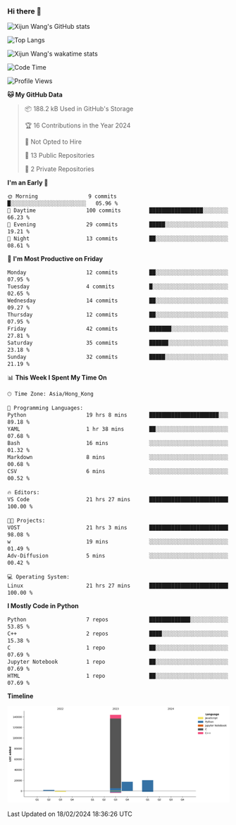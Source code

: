 ### Hi there 👋

![Xijun Wang's GitHub stats](https://github-readme-stats.vercel.app/api?username=kopper-xdu&show_icons=true&bg_color=00000000)

![Top Langs](https://github-readme-stats.vercel.app/api/top-langs/?username=kopper-xdu&size_weight=0.5&count_weight=0.5&exclude_repo=homepage,kopper-xdu.github.io&layout=compact)


![Xijun Wang's wakatime stats](https://github-readme-stats.vercel.app/api/wakatime?username=kopper)

<!--START_SECTION:waka-->
![Code Time](http://img.shields.io/badge/Code%20Time-185%20hrs%2020%20mins-blue)

![Profile Views](http://img.shields.io/badge/Profile%20Views-0-blue)

**🐱 My GitHub Data** 

> 📦 188.2 kB Used in GitHub's Storage 
 > 
> 🏆 16 Contributions in the Year 2024
 > 
> 🚫 Not Opted to Hire
 > 
> 📜 13 Public Repositories 
 > 
> 🔑 2 Private Repositories 
 > 
**I'm an Early 🐤** 

```text
🌞 Morning                9 commits           █░░░░░░░░░░░░░░░░░░░░░░░░   05.96 % 
🌆 Daytime                100 commits         █████████████████░░░░░░░░   66.23 % 
🌃 Evening                29 commits          █████░░░░░░░░░░░░░░░░░░░░   19.21 % 
🌙 Night                  13 commits          ██░░░░░░░░░░░░░░░░░░░░░░░   08.61 % 
```
📅 **I'm Most Productive on Friday** 

```text
Monday                   12 commits          ██░░░░░░░░░░░░░░░░░░░░░░░   07.95 % 
Tuesday                  4 commits           █░░░░░░░░░░░░░░░░░░░░░░░░   02.65 % 
Wednesday                14 commits          ██░░░░░░░░░░░░░░░░░░░░░░░   09.27 % 
Thursday                 12 commits          ██░░░░░░░░░░░░░░░░░░░░░░░   07.95 % 
Friday                   42 commits          ███████░░░░░░░░░░░░░░░░░░   27.81 % 
Saturday                 35 commits          ██████░░░░░░░░░░░░░░░░░░░   23.18 % 
Sunday                   32 commits          █████░░░░░░░░░░░░░░░░░░░░   21.19 % 
```


📊 **This Week I Spent My Time On** 

```text
🕑︎ Time Zone: Asia/Hong_Kong

💬 Programming Languages: 
Python                   19 hrs 8 mins       ██████████████████████░░░   89.18 % 
YAML                     1 hr 38 mins        ██░░░░░░░░░░░░░░░░░░░░░░░   07.68 % 
Bash                     16 mins             ░░░░░░░░░░░░░░░░░░░░░░░░░   01.32 % 
Markdown                 8 mins              ░░░░░░░░░░░░░░░░░░░░░░░░░   00.68 % 
CSV                      6 mins              ░░░░░░░░░░░░░░░░░░░░░░░░░   00.52 % 

🔥 Editors: 
VS Code                  21 hrs 27 mins      █████████████████████████   100.00 % 

🐱‍💻 Projects: 
VOST                     21 hrs 3 mins       █████████████████████████   98.08 % 
w                        19 mins             ░░░░░░░░░░░░░░░░░░░░░░░░░   01.49 % 
Adv-Diffusion            5 mins              ░░░░░░░░░░░░░░░░░░░░░░░░░   00.42 % 

💻 Operating System: 
Linux                    21 hrs 27 mins      █████████████████████████   100.00 % 
```

**I Mostly Code in Python** 

```text
Python                   7 repos             █████████████░░░░░░░░░░░░   53.85 % 
C++                      2 repos             ████░░░░░░░░░░░░░░░░░░░░░   15.38 % 
C                        1 repo              ██░░░░░░░░░░░░░░░░░░░░░░░   07.69 % 
Jupyter Notebook         1 repo              ██░░░░░░░░░░░░░░░░░░░░░░░   07.69 % 
HTML                     1 repo              ██░░░░░░░░░░░░░░░░░░░░░░░   07.69 % 
```



**Timeline**

![Lines of Code chart](https://raw.githubusercontent.com/kopper-xdu/kopper-xdu/main/assets/bar_graph.png)


 Last Updated on 18/02/2024 18:36:26 UTC
<!--END_SECTION:waka-->

<!--
**kopper-xdu/kopper-xdu** is a ✨ _special_ ✨ repository because its `README.md` (this file) appears on your GitHub profile.

Here are some ideas to get you started:

- 🔭 I’m currently working on ...
- 🌱 I’m currently learning ...
- 👯 I’m looking to collaborate on ...
- 🤔 I’m looking for help with ...
- 💬 Ask me about ...
- 📫 How to reach me: ...
- 😄 Pronouns: ...
- ⚡ Fun fact: ...
-->
